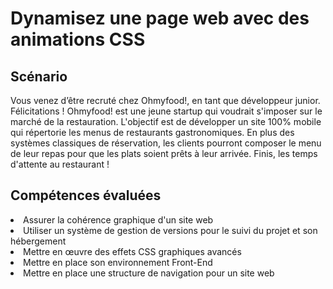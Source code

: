 <h1>Dynamisez une page web avec des animations CSS</h1>
<h2>Scénario</h2>
<p>Vous venez d’être recruté chez Ohmyfood!, en tant que développeur junior. Félicitations !
Ohmyfood! est une jeune startup qui voudrait s'imposer sur le marché de la restauration.
L'objectif est de développer un site 100% mobile qui répertorie les menus de restaurants gastronomiques.
En plus des systèmes classiques de réservation, les clients pourront composer le menu de leur repas pour que les plats soient prêts à leur arrivée.
Finis, les temps d'attente au restaurant !</p>

<h2>Compétences évaluées</h2>
<li>Assurer la cohérence graphique d'un site web</li>
<li>Utiliser un système de gestion de versions pour le suivi du projet et son hébergement</li>
<li>Mettre en œuvre des effets CSS graphiques avancés</li>
<li>Mettre en place son environnement Front-End</li>
<li>Mettre en place une structure de navigation pour un site web</li>
